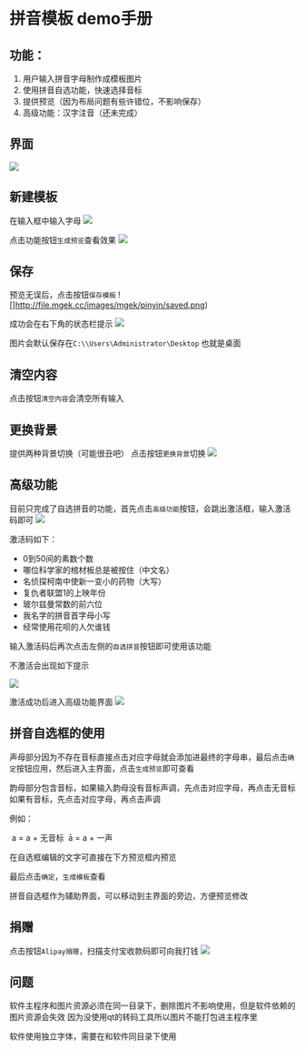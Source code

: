 # 拼音模板 demo手册

## 功能：

1. 用户输入拼音字母制作成模板图片
2. 使用拼音自选功能，快速选择音标
3. 提供预览（因为布局问题有些许错位，不影响保存）
4. 高级功能：汉字注音（还未完成）

## 界面

![](http://file.mgek.cc/images/mgek/pinyin/jiemian.png)

## 新建模板

在输入框中输入字母
![](http://file.mgek.cc/images/mgek/pinyin/input.png)

点击功能按钮`生成预览`查看效果
![](http://file.mgek.cc/images/mgek/pinyin/yulan.png)



## 保存

预览无误后，点击按钮`保存模板`
![]http://file.mgek.cc/images/mgek/pinyin/saved.png)

成功会在右下角的状态栏提示
![](http://file.mgek.cc/images/mgek/pinyin/save.png)

图片会默认保存在`C:\\Users\Administrator\Desktop` 也就是桌面

## 清空内容

点击按钮`清空内容`会清空所有输入



## 更换背景

提供两种背景切换（可能很丑吧）
点击按钮`更换背景`切换
![](http://file.mgek.cc/images/mgek/pinyin/background.png)



## 高级功能

目前只完成了自选拼音的功能，首先点击`高级功能`按钮，会跳出激活框，输入激活码即可
![](http://file.mgek.cc/images/mgek/pinyin/ad.png)

激活码如下：

- 0到50间的素数个数
- 哪位科学家的棺材板总是被按住（中文名）
- 名侦探柯南中使新一变小的药物（大写）
- 复仇者联盟1的上映年份
- 玻尔兹曼常数的前六位
- 我名字的拼音首字母小写
- 经常使用花呗的人欠谁钱

输入激活码后再次点击左侧的`自选拼音`按钮即可使用该功能

不激活会出现如下提示

![](http://file.mgek.cc/images/mgek/pinyin/error.png)



激活成功后进入高级功能界面
![](http://file.mgek.cc/images/mgek/pinyin/pinyin.png)





## 拼音自选框的使用

声母部分因为不存在音标直接点击对应字母就会添加进最终的字母串，最后点击`确定`按钮应用，然后进入主界面，点击`生成预览`即可查看

韵母部分包含音标，如果输入韵母没有音标声调，先点击对应字母，再点击无音标
如果有音标，先点击对应字母，再点击声调

例如：

​	a = a + 无音标
​	ā = a + 一声

在自选框编辑的文字可直接在下方预览框内预览

最后点击`确定`，`生成模板`查看

拼音自选框作为辅助界面，可以移动到主界面的旁边，方便预览修改



## 捐赠

点击按钮`Alipay捐赠`，扫描支付宝收款码即可向我打钱
![](http://file.mgek.cc/images/mgek/pinyin/donate.png)



## 问题

软件主程序和图片资源必须在同一目录下，删除图片不影响使用，但是软件依赖的图片资源会失效
因为没使用qt的转码工具所以图片不能打包进主程序里

软件使用独立字体，需要在和软件同目录下使用
